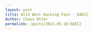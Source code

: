 ```yaml
---
layout: post
title: Wild West Hacking Fast - EAEC2
Author: Chaos Otter
permalink: /posts/2021-05-10-EAEC2
---
```


